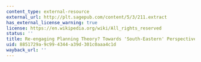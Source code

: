 ```yaml
---
content_type: external-resource
external_url: http://plt.sagepub.com/content/5/3/211.extract
has_external_license_warning: true
license: https://en.wikipedia.org/wiki/All_rights_reserved
status: ''
title: Re-engaging Planning Theory? Towards 'South-Eastern' Perspectives
uid: 8851729a-9c99-4344-a39d-301c0aaa4c1d
wayback_url: ''
---
```

